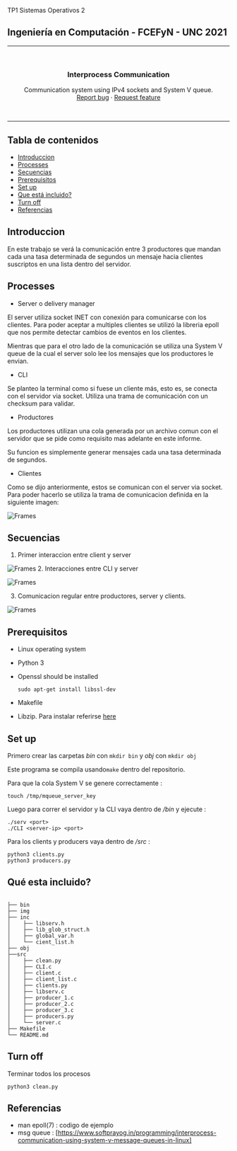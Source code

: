 
TP1 Sistemas Operativos 2 
## Ingeniería en Computación - FCEFyN - UNC 2021
---

</br>
<p align="center">


  <h3 align="center">Interprocess Communication</h3>

  <p align="center">
    Communication system using IPv4 sockets and System V queue.
    <br>
    <a href="https://reponame/issues/new?template=bug.md">Report bug</a>
    ·
    <a href="https://reponame/issues/new?template=feature.md&labels=feature">Request feature</a>
  </p>
</p>

</br>

---



## Tabla de contenidos
<!-- - [## Ingeniería en Computación - FCEFyN - UNC 2021](#-ingeniería-en-computación---fcefyn---unc-2021)
- [Tabla de contenidos](#tabla-de-contenidos) -->
- [Introduccion](#introduccion)
- [Processes](#processes)
- [Secuencias](#secuencias)
- [Prerequisitos](#prerequisitos)
- [Set up](#set-up)
- [Que está incluido?](#Qué-esta-incluido?)
- [Turn off](#turn-off)
- [Referencias](#referencias)

## Introduccion

En este trabajo se verá la comunicación entre 3 productores que mandan cada una tasa determinada de segundos un mensaje hacia clientes suscriptos en una lista dentro del servidor.


## Processes

-  Server o delivery manager

El server utiliza socket INET con conexión para comunicarse con los clientes. Para poder aceptar a multiples clientes se utilizó la libreria epoll que nos permite detectar cambios de eventos en los clientes.

Mientras que para el otro lado de la comunicación se utiliza una System V queue de la cual el server solo lee los mensajes que los productores le envian.

- CLI

Se planteo la terminal como si fuese un cliente más, esto es, se conecta con el servidor via socket. Utiliza una trama de comunicación con un checksum para validar.


- Productores

Los productores utilizan una cola generada por un archivo comun con el servidor que se pide como requisito mas adelante en este informe.

Su funcion es simplemente generar mensajes cada una tasa determinada de segundos.

- Clientes

Como se dijo anteriormente, estos se comunican con el server via socket. Para poder hacerlo se utiliza la trama de comunicacion definida en la siguiente imagen:



![Frames](../img/../soii-2021-ipc-JimenaVega/img/frames-SO2-TP1.png)


## Secuencias

1. Primer interaccion entre client y server

![Frames](../img/../soii-2021-ipc-JimenaVega/img/client_serv_1.png)
2. Interacciones entre CLI y server

![Frames](../img/../soii-2021-ipc-JimenaVega/img/CLI_serv.png)

3.  Comunicacion regular entre productores, server y clients.

![Frames](../img/../soii-2021-ipc-JimenaVega/img/cli-serv-pro.png)



## Prerequisitos


- Linux operating system
- Python 3
- Openssl should be installed 
  
  ```sudo apt-get install libssl-dev```
- Makefile
- Libzip. Para instalar referirse [here](#https://libzip.org/documentation/)

## Set up 

Primero crear las carpetas  *bin* con ```mkdir bin``` y *obj* con ```mkdir obj```

Este programa se compila usando```make``` dentro del repositorio.

Para que la cola  System V se genere correctamente : </br>
 ```
 touch /tmp/mqueue_server_key
 ```

Luego para correr el servidor y la CLI vaya dentro de  */bin* y ejecute : 
```
./serv <port>
./CLI <server-ip> <port>
```

Para los clients y producers vaya dentro de */src* :
```
python3 clients.py
python3 producers.py
```


## Qué esta incluido?



```text

├── bin
├── img
├── inc
│    ├── libserv.h
│    ├── lib_glob_struct.h
│    ├── global_var.h
│    └── cient_list.h
├── obj
├──src
│    ├── clean.py
│    ├── CLI.c
│    ├── client.c
│    ├── client_list.c
│    ├── clients.py
│    ├── libserv.c
│    ├── producer_1.c
│    ├── producer_2.c
│    ├── producer_3.c
│    ├── producers.py
│    └── server.c
├── Makefile
└── README.md
```

## Turn off

Terminar todos los procesos

```
python3 clean.py
```


## Referencias

- man epoll(7) : codigo de ejemplo
- msg queue : [https://www.softprayog.in/programming/interprocess-communication-using-system-v-message-queues-in-linux]

